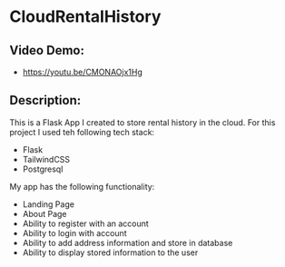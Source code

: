 # CloudRentalHistory

## Video Demo: 
- https://youtu.be/CMONAOjx1Hg
## Description:
This is a Flask App I created to store rental history in the cloud. For this project I used teh following tech stack:
- Flask
- TailwindCSS
- Postgresql 

My app has the following functionality:
- Landing Page
- About Page
- Ability to register with an account
- Ability to login with account
- Ability to add address information and store in database
- Ability to display stored information to the user